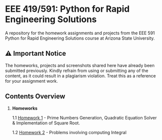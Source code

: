 # EEE 419/591: Python for Rapid Engineering Solutions
A repository for the homework assignments and projects from the EEE 591 Python for Rapid Engineering Solutions course at Arizona State University.

## :warning: Important Notice
The homeworks, projects and screenshots shared here have already been submitted previously. Kindly refrain from using or submitting any of the content, as it could result in a plagiarism violation. Treat this as a reference for your assignment work.

## Contents Overview

1. **Homeworks**

   1.1 [Homework 1](./Homeworks/HW-1) - Prime Numbers Generation, Quadratic Equation Solver & Implementation of Square Root.

   1.2 [Homework 2](./Homeworks/HW-2) - Problems involving computing Integral
